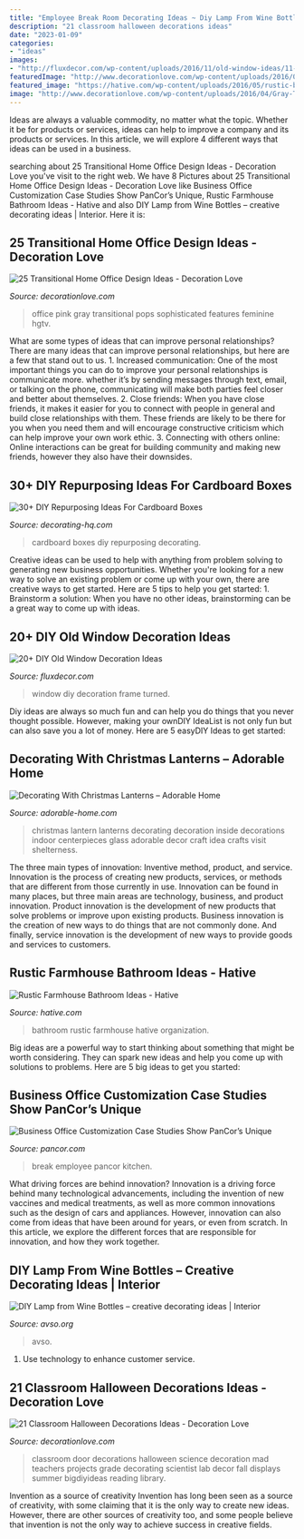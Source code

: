 ```yaml
---
title: "Employee Break Room Decorating Ideas ~ Diy Lamp From Wine Bottles – Creative Decorating Ideas"
description: "21 classroom halloween decorations ideas"
date: "2023-01-09"
categories:
- "ideas"
images:
- "http://fluxdecor.com/wp-content/uploads/2016/11/old-window-ideas/11-old-window-ideas.jpg"
featuredImage: "http://www.decorationlove.com/wp-content/uploads/2016/04/Gray-Transitional-Home-Office-Design-Ideas.jpeg"
featured_image: "https://hative.com/wp-content/uploads/2016/05/rustic-bathroom/36-rustic-bathroom-ideas.jpg"
image: "http://www.decorationlove.com/wp-content/uploads/2016/04/Gray-Transitional-Home-Office-Design-Ideas.jpeg"
---
```



Ideas are always a valuable commodity, no matter what the topic. Whether it be for products or services, ideas can help to improve a company and its products or services. In this article, we will explore 4 different ways that ideas can be used in a business.

	

		
searching about 25 Transitional Home Office Design Ideas - Decoration Love you've visit to the right web. We have 8 Pictures about 25 Transitional Home Office Design Ideas - Decoration Love like Business Office Customization Case Studies Show PanCor’s Unique, Rustic Farmhouse Bathroom Ideas - Hative and also DIY Lamp from Wine Bottles – creative decorating ideas | Interior. Here it is:
		
    
## 25 Transitional Home Office Design Ideas - Decoration Love

<img loading=lazy src="http://www.decorationlove.com/wp-content/uploads/2016/04/Gray-Transitional-Home-Office-Design-Ideas.jpeg" onerror="this.onerror=null;this.src='https://tse4.mm.bing.net/th?id=OIP.yD-jH755_vpyam1B-GvrqQHaLH&amp;pid=15.1';" alt="25 Transitional Home Office Design Ideas - Decoration Love">

_Source: decorationlove.com_

>office pink gray transitional pops sophisticated features feminine hgtv. 

	

What are some types of ideas that can improve personal relationships?
There are many ideas that can improve personal relationships, but here are a few that stand out to us. 1. Increased communication: One of the most important things you can do to improve your personal relationships is communicate more. whether it’s by sending messages through text, email, or talking on the phone, communicating will make both parties feel closer and better about themselves. 2. Close friends: When you have close friends, it makes it easier for you to connect with people in general and build close relationships with them. These friends are likely to be there for you when you need them and will encourage constructive criticism which can help improve your own work ethic. 3. Connecting with others online: Online interactions can be great for building community and making new friends, however they also have their downsides.

    
## 30+ DIY Repurposing Ideas For Cardboard Boxes

<img loading=lazy src="http://decorating-hq.com/wp-content/uploads/ideas-cardboard-boxes-14.jpg" onerror="this.onerror=null;this.src='https://tse3.mm.bing.net/th?id=OIP.nJ4DuGV_xqrrx3JNR_RYTAHaOP&amp;pid=15.1';" alt="30+ DIY Repurposing Ideas For Cardboard Boxes">

_Source: decorating-hq.com_

>cardboard boxes diy repurposing decorating. 

	

Creative ideas can be used to help with anything from problem solving to generating new business opportunities. Whether you're looking for a new way to solve an existing problem or come up with your own, there are creative ways to get started. Here are 5 tips to help you get started: 1. Brainstorm a solution: When you have no other ideas, brainstorming can be a great way to come up with ideas.

    
## 20+ DIY Old Window Decoration Ideas

<img loading=lazy src="http://fluxdecor.com/wp-content/uploads/2016/11/old-window-ideas/11-old-window-ideas.jpg" onerror="this.onerror=null;this.src='https://tse3.mm.bing.net/th?id=OIP.IaiVUNdZ7pdm_iNBIlWTFAHaLK&amp;pid=15.1';" alt="20+ DIY Old Window Decoration Ideas">

_Source: fluxdecor.com_

>window diy decoration frame turned. 

	

Diy ideas are always so much fun and can help you do things that you never thought possible. However, making your ownDIY IdeaList is not only fun but can also save you a lot of money. Here are 5 easyDIY Ideas to get started: 

    
## Decorating With Christmas Lanterns – Adorable Home

<img loading=lazy src="https://adorable-home.com/wp-content/gallery/decorating-with-christmas-lanterns/decorating-with-christmas-lanterns-4.jpg" onerror="this.onerror=null;this.src='https://tse1.mm.bing.net/th?id=OIP.3NT0GxurxkQ4wKuspyQ9UAHaLH&amp;pid=15.1';" alt="Decorating With Christmas Lanterns – Adorable Home">

_Source: adorable-home.com_

>christmas lantern lanterns decorating decoration inside decorations indoor centerpieces glass adorable decor craft idea crafts visit shelterness. 

	

The three main types of innovation: Inventive method, product, and service.
Innovation is the process of creating new products, services, or methods that are different from those currently in use. Innovation can be found in many places, but three main areas are technology, business, and product innovation. 
Product innovation is the development of new products that solve problems or improve upon existing products. Business innovation is the creation of new ways to do things that are not commonly done. And finally, service innovation is the development of new ways to provide goods and services to customers.

    
## Rustic Farmhouse Bathroom Ideas - Hative

<img loading=lazy src="https://hative.com/wp-content/uploads/2016/05/rustic-bathroom/36-rustic-bathroom-ideas.jpg" onerror="this.onerror=null;this.src='https://tse2.mm.bing.net/th?id=OIP.ad3Kti7E6o2sTYTlae4TlAHaLY&amp;pid=15.1';" alt="Rustic Farmhouse Bathroom Ideas - Hative">

_Source: hative.com_

>bathroom rustic farmhouse hative organization. 

	

Big ideas are a powerful way to start thinking about something that might be worth considering. They can spark new ideas and help you come up with solutions to problems. Here are 5 big ideas to get you started: 

    
## Business Office Customization Case Studies Show PanCor’s Unique

<img loading=lazy src="https://www.pancor.com/wp-content/uploads/AF-employee-break-room.jpg" onerror="this.onerror=null;this.src='https://tse2.mm.bing.net/th?id=OIP.IaVIEMsg2AIfpP0cgstguQHaFj&amp;pid=15.1';" alt="Business Office Customization Case Studies Show PanCor’s Unique">

_Source: pancor.com_

>break employee pancor kitchen. 

	

What driving forces are behind innovation?
Innovation is a driving force behind many technological advancements, including the invention of new vaccines and medical treatments, as well as more common innovations such as the design of cars and appliances. However, innovation can also come from ideas that have been around for years, or even from scratch. In this article, we explore the different forces that are responsible for innovation, and how they work together.

    
## DIY Lamp From Wine Bottles – Creative Decorating Ideas | Interior

<img loading=lazy src="https://www.avso.org/wp-content/uploads/2014/11/diy-lamp-from-wine-bottles-creative-decorating-ideas-1415281387.jpg" onerror="this.onerror=null;this.src='https://tse3.mm.bing.net/th?id=OIP.6iThVzz-INzDHwjztvgNPwHaKl&amp;pid=15.1';" alt="DIY Lamp from Wine Bottles – creative decorating ideas | Interior">

_Source: avso.org_

>avso. 

	

1. Use technology to enhance customer service.

    
## 21 Classroom Halloween Decorations Ideas - Decoration Love

<img loading=lazy src="http://www.decorationlove.com/wp-content/uploads/2016/05/Science-Classroom-Halloween-Decorations.jpg" onerror="this.onerror=null;this.src='https://tse2.mm.bing.net/th?id=OIP.BHsAJIkD5Ag9VIyd7cseggHaJ3&amp;pid=15.1';" alt="21 Classroom Halloween Decorations Ideas - Decoration Love">

_Source: decorationlove.com_

>classroom door decorations halloween science decoration mad teachers projects grade decorating scientist lab decor fall displays summer bigdiyideas reading library. 

	

Invention as a source of creativity
Invention has long been seen as a source of creativity, with some claiming that it is the only way to create new ideas. However, there are other sources of creativity too, and some people believe that invention is not the only way to achieve success in creative fields.

